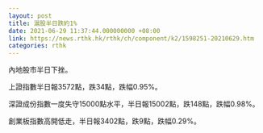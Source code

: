 ```yaml
---
layout: post
title: 滬股半日跌約1%
date: 2021-06-29 11:37:44.000000000 +08:00
link: https://news.rthk.hk/rthk/ch/component/k2/1598251-20210629.htm
categories: rthk
---
```


內地股市半日下挫。

上證指數半日報3572點，跌34點，跌幅0.95%。

深證成份指數一度失守15000點水平，半日報15002點，跌148點，跌幅0.98%。

創業板指數高開低走，半日報3402點，跌9點，跌幅0.29%。
